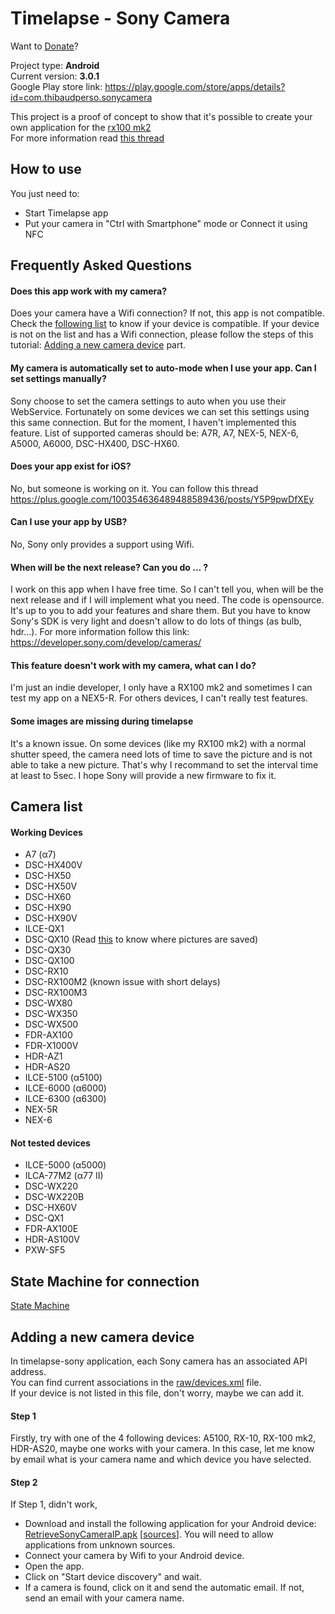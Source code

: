 Timelapse - Sony Camera
=======================

Want to [Donate](https://www.paypal.com/cgi-bin/webscr?cmd=_donations&business=LFFFQZD9UNKRC&lc=FR&item_name=Thibaud%20Michel&item_number=1&currency_code=EUR&bn=PP-DonationsBF%3abtn_donate_LG%2egif%3aNonHosted)?  

Project type: **Android**  
Current version: **3.0.1**  
Google Play store link: https://play.google.com/store/apps/details?id=com.thibaudperso.sonycamera  


This project is a proof of concept to show that it's possible to create your own application for the [rx100 mk2](http://www.sony.co.uk/product/dsc-r-series/dsc-rx100m2)  
For more information read [this thread](https://camera.developer.sony.com/common/forum/en/viewtopic.php?f=21&t=121&start=10#p361)

How to use
----------

You just need to:
* Start Timelapse app
* Put your camera in "Ctrl with Smartphone" mode or Connect it using NFC


Frequently Asked Questions
--------------------------

#### Does this app work with my camera?
Does your camera have a Wifi connection? If not, this app is not compatible.
Check the [following list](https://github.com/ThibaudM/timelapse-sony#cameras-list) to know if your device is compatible. If your device is not on the list and has a Wifi connection, please follow the steps of this tutorial: [Adding a new camera device](https://github.com/ThibaudM/timelapse-sony#adding-a-new-camera-device) part.

#### My camera is automatically set to auto-mode when I use your app. Can I set settings manually?
Sony choose to set the camera settings to auto when you use their WebService. Fortunately on some devices we can set this settings using this same connection. But for the moment, I haven't implemented this feature. List of supported cameras should be: A7R, A7, NEX-5, NEX-6, A5000, A6000, DSC-HX400, DSC-HX60.

#### Does your app exist for iOS?
No, but someone is working on it. You can follow this thread https://plus.google.com/100354636489488589436/posts/Y5P9pwDfXEy

#### Can I use your app by USB?
No, Sony only provides a support using Wifi.

#### When will be the next release? Can you do ... ?
I work on this app when I have free time. So I can't tell you, when will be the next release and if I will implement what you need. The code is opensource. It's up to you to add your features and share them. But you have to know Sony's SDK is very light and doesn't allow to do lots of things (as bulb, hdr...). For more information follow this link: https://developer.sony.com/develop/cameras/

#### This feature doesn't work with my camera, what can I do?
I'm just an indie developer, I only have a RX100 mk2 and sometimes I can test my app on a NEX5-R. For others devices, I can't really test features.

#### Some images are missing during timelapse
It's a known issue. On some devices (like my RX100 mk2) with a normal shutter speed, the camera need lots of time to save the picture and is not able to take a new picture. That's why I recommand to set the interval time at least to 5sec. I hope Sony will provide a new firmware to fix it.


Camera list
------------

#### Working Devices
* A7 (α7)
* DSC-HX400V
* DSC-HX50
* DSC-HX50V
* DSC-HX60
* DSC-HX90
* DSC-HX90V
* ILCE-QX1
* DSC-QX10 (Read [this](https://us.en.kb.sony.com/app/answers/detail/a_id/43716/c/65,66/p/40096,90706,90707/) to know where pictures are saved)
* DSC-QX30
* DSC-QX100
* DSC-RX10
* DSC-RX100M2 (known issue with short delays)
* DSC-RX100M3
* DSC-WX80
* DSC-WX350
* DSC-WX500
* FDR-AX100
* FDR-X1000V
* HDR-AZ1
* HDR-AS20
* ILCE-5100 (α5100)
* ILCE-6000 (α6000)
* ILCE-6300 (α6300)
* NEX-5R
* NEX-6


#### Not tested devices
* ILCE-5000 (α5000)
* ILCA-77M2 (α77 II)
* DSC-WX220
* DSC-WX220B
* DSC-HX60V
* DSC-QX1
* FDR-AX100E
* HDR-AS100V
* PXW-SF5



State Machine for connection
----------------------------

[State Machine](docs/timelapse-sony-connection.png)





Adding a new camera device
--------------------------

In timelapse-sony application, each Sony camera has an associated API address.  
You can find current associations in the [raw/devices.xml](https://github.com/ThibaudM/timelapse-sony/blob/master/app/src/main/res/raw/devices.xml) file.  
If your device is not listed in this file, don't worry, maybe we can add it.

#### Step 1
Firstly, try with one of the 4 following devices: A5100, RX-10, RX-100 mk2, HDR-AS20, maybe one works with your camera. In this case, let me know by email what is your camera name and which device you have selected.

#### Step 2
If Step 1, didn't work, 
* Download and install the following application for your Android device: [RetrieveSonyCameraIP.apk](http://thibaud-michel.com/timelapse/RetrieveSonyCameraIP.apk) [[sources](http://thibaud-michel.com/timelapse/RetrieveSonyCameraIP-src.zip)]. You will need to allow applications from unknown sources.
* Connect your camera by Wifi to your Android device.
* Open the app.
* Click on "Start device discovery" and wait.
* If a camera is found, click on it and send the automatic email. If not, send an email with your camera name.
